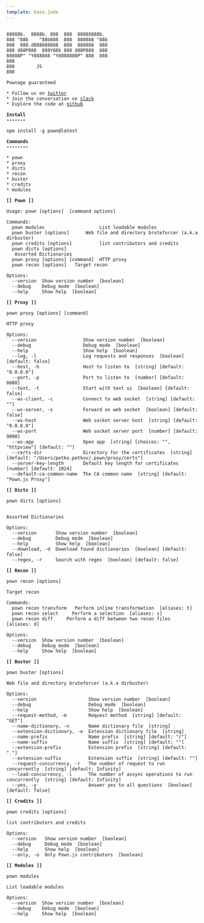 ```yaml
---
template: base.jade
---
```


<pre><code>
88888b.  8888b. 888  888  88888888b.  
888 "88b    "88b888  888  888888 "88b 
888  888.d888888888  888  888888  888 
888 d88P888  888Y88b 888 d88P888  888 
88888P" "Y888888 "Y8888888P" 888  888 
888                                   
888        JS                         
888  

Pownage guaranteed

* Follow us on <a href="https://twitter.com/pownjs" target="_blank">twitter</a>
* Join the conversation on <a href="https://join.slack.com/t/pownjs/shared_invite/enQtNTA0NTA0Njk4OTk2LWU0ZGRhNDlhOGZhMWZkZjg5NmU4NzI1YWNmZGQzOWYxOWE5OWIzODgwODczZjAyYzA3YzdjZGIzZjliNmNhMDI" target="_blank">slack</a>
* Explore the code at <a href="https://github.com/pownjs/" target="_blank">github</a>

<strong>Install</strong>
<strong>-------</strong>

npm install -g pown@latest

<strong>Commands</strong>
<strong>--------</strong>

* pown
* proxy
* dicts
* recon
* buster
* credits
* modules

<strong>[[ Pown ]]</strong>

Usage: pown [options] <command> [command options]

Commands:
  pown modules                    List loadable modules
  pown buster [options] <url>     Web file and directory bruteforcer (a.k.a dirbuster)
  pown credits [options]          list contributors and credits
  pown dicts [options] <search>   Assorted Dictionaries
  pown proxy [options] [command]  HTTP proxy
  pown recon [options] <command>  Target recon

Options:
  --version  Show version number  [boolean]
  --debug    Debug mode  [boolean]
  --help     Show help  [boolean]

<strong>[[ Proxy ]]</strong>

pown proxy [options] [command]

HTTP proxy

Options:
  --version                 Show version number  [boolean]
  --debug                   Debug mode  [boolean]
  --help                    Show help  [boolean]
  --log, -l                 Log requests and responses  [boolean] [default: false]
  --host, -h                Host to listen to  [string] [default: "0.0.0.0"]
  --port, -p                Port to listen to  [number] [default: 8080]
  --text, -t                Start with text ui  [boolean] [default: false]
  --ws-client, -c           Connect to web socket  [string] [default: ""]
  --ws-server, -s           Forward on web socket  [boolean] [default: false]
  --ws-host                 Web socket server host  [string] [default: "0.0.0.0"]
  --ws-port                 Web socket server port  [number] [default: 9090]
  --ws-app                  Open app  [string] [choices: "", "httpview"] [default: ""]
  --certs-dir               Directory for the certificates  [string] [default: "/Users/petko.petkov/.pown/proxy/certs"]
  --server-key-length       Default key length for certificates  [number] [default: 1024]
  --default-ca-common-name  The CA common name  [string] [default: "Pown.js Proxy"]

<strong>[[ Dicts ]]</strong>

pown dicts [options] <search>

Assorted Dictionaries

Options:
  --version       Show version number  [boolean]
  --debug         Debug mode  [boolean]
  --help          Show help  [boolean]
  --download, -d  Download found dictionaries  [boolean] [default: false]
  --regex, -r     Search with regex  [boolean] [default: false]

<strong>[[ Recon ]]</strong>

pown recon [options] <command>

Target recon

Commands:
  pown recon transform <transform>  Perform inline transformation  [aliases: t]
  pown recon select <expression>    Perform a selection  [aliases: s]
  pown recon diff <fileA> <fileB>   Perform a diff between two recon files  [aliases: d]

Options:
  --version  Show version number  [boolean]
  --debug    Debug mode  [boolean]
  --help     Show help  [boolean]

<strong>[[ Buster ]]</strong>

pown buster [options] <url>

Web file and directory bruteforcer (a.k.a dirbuster)

Options:
  --version                   Show version number  [boolean]
  --debug                     Debug mode  [boolean]
  --help                      Show help  [boolean]
  --request-method, -m        Request method  [string] [default: "GET"]
  --name-dictionary, -n       Name dictionary file  [string]
  --extension-dictionary, -e  Extension dictionary file  [string]
  --name-prefix               Name prefix  [string] [default: "/"]
  --name-suffix               Name suffix  [string] [default: ""]
  --extension-prefix          Extension prefix  [string] [default: "."]
  --extension-suffix          Extension suffix  [string] [default: ""]
  --request-concurrency, -r   The number of request to run concurrently  [string] [default: Infinity]
  --load-concurrency, -l      The number of assync operations to run concurrently  [string] [default: Infinity]
  --yes, -y                   Answer yes to all questions  [boolean] [default: false]

<strong>[[ Credits ]]</strong>

pown credits [options]

list contributors and credits

Options:
  --version   Show version number  [boolean]
  --debug     Debug mode  [boolean]
  --help      Show help  [boolean]
  --only, -o  Only Pown.js contributors  [boolean]

<strong>[[ Modules ]]</strong>

pown modules

List loadable modules

Options:
  --version  Show version number  [boolean]
  --debug    Debug mode  [boolean]
  --help     Show help  [boolean]
</code></pre>

